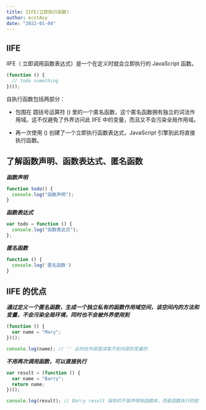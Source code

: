```yaml
---
title: IIFE(立即执行函数)
author: ecstAsy
date: "2022-01-04"
---
```


## IIFE

IIFE（ 立即调用函数表达式）是一个在定义时就会立即执行的 JavaScript 函数。

```js
(function () {
  // todo something
})();
```

自执行函数包括两部分：

- 包围在 圆括号运算符 () 里的一个匿名函数，这个匿名函数拥有独立的词法作用域。这不仅避免了外界访问此 IIFE 中的变量，而且又不会污染全局作用域。

- 再一次使用 () 创建了一个立即执行函数表达式，JavaScript 引擎到此将直接执行函数。

## 了解函数声明、函数表达式、匿名函数

**_函数声明_**

```js
function todo() {
  console.log("函数声明");
}
```

**_函数表达式_**

```js
var todo = function () {
  console.log("函数表达式");
};
```

**_匿名函数_**

```js
function () {
  console.log('匿名函数')
}
```

## IIFE 的优点

**_通过定义一个匿名函数，生成一个独立私有的函数作用域空间，该空间内的方法和变量，不会污染全局环境，同时也不会被外界使用到_**

```js
(function () {
  var name = "Mary";
})();

console.log(name); // '' 此时在外部是读取不到内部的变量的
```

**_不用再次调用函数，可以直接执行_**

```js
var result = (function () {
  var name = "Barry";
  return name;
})();

console.log(result); // Barry result 保存的不是声明地函数体，而是函数执行的结果。
```
